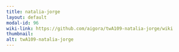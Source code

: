 ```yaml
---
title: natalia-jorge
layout: default
modal-id: 96
wiki-link: https://github.com/aigora/twA109-natalia-jorge/wiki
thumbnail: 
alt: twA109-natalia-jorge
---
```

